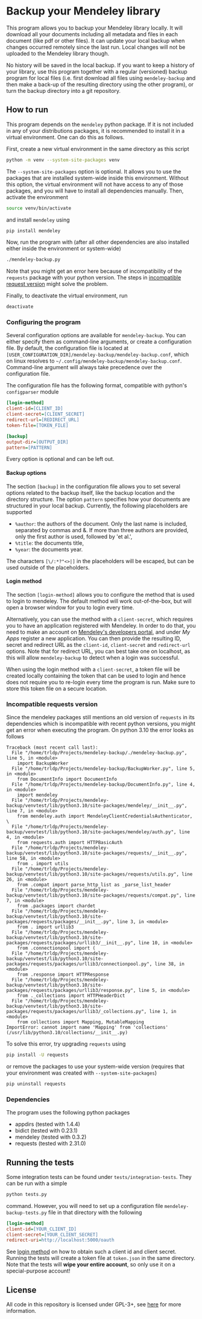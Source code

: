 # Backup your Mendeley library

This program allows you to backup your Mendeley library locally. It will download all your documents including all metadata and files in each document (like pdf or other files). It can update your local backup when changes occurred remotely since the last run. Local changes will not be uploaded to the Mendeley library though.

No history will be saved in the local backup. If you want to keep a history of your library, use this program together with a regular (versioned) backup program for local files (i.e. first download all files using `mendeley-backup` and then make a back-up of the resulting directory using the other program), or turn the backup directory into a git repository.

## How to run

This program depends on the `mendeley` python package. If it is not included in any of your distributions
packages, it is recommended to install it in a virtual environment. One can do this as follows.

First, create a new virtual environment in the same directory as this script

```bash
python -m venv --system-site-packages venv
```

The `--system-site-packages` option is optional. It allows you to use the packages that are installed system-wide
inside this environment. Without this option, the virtual environment will not have access to any of those
packages, and you will have to install all dependencies manually. Then, activate the environment

```bash
source venv/bin/activate
```

and install `mendeley` using

```bash 
pip install mendeley
```

Now, run the program with (after all other dependencies are also installed either inside the environment or system-wide)

```bash
./mendeley-backup.py
```

Note that you might get an error here because of incompatibility of the `requests` package with your python version. The steps in [incompatible request version](#incompatible-requests-version) might solve the problem.

Finally, to deactivate the virtual environment, run

```bash
deactivate
```

### Configuring the program

Several configuration options are available for `mendeley-backup`. You can either specify them as command-line arguments, or create a configuration file. By default, the configuration file is located at `[USER_CONFIGURATION_DIR]/mendeley-backup/mendeley-backup.conf`, which on linux resolves to `~/.config/mendeley-backup/mendeley-backup.conf`. Command-line argument will always take precedence over the configuration file.

The configuration file has the following format, compatible with python's `configparser` module
```ini
[login-method]
client-id=[CLIENT_ID]
client-secret=[CLIENT_SECRET]
redirect-url=[REDIRECT_URL]
token-file=[TOKEN_FILE]

[backup]
output-dir=[OUTPUT_DIR]
pattern=[PATTERN]
```
Every option is optional and can be left out.

#### Backup options

The section `[backup]` in the configuration file allows you to set several options related to the backup itself, like the backup location and the directory structure. The option `pattern` specifies
how your documents are structured in your local backup. Currently, the following placeholders are supported

- `%author`: the authors of the document. Only the last name is included, separated by commas and \&. If more than three authors are provided, only the first author is used, followed by 'et al.',
- `%title`: the documents title,
- `%year`: the documents year.

The characters `[\/:*?"<>|]` in the placeholders will be escaped, but can be used outside of the placeholders.

#### Login method

The section `[login-method]` allows you to configure the method that is used to login to mendeley. The default method will work out-of-the-box, but will open a browser window for you to login every time.

Alternatively, you can use the method with a `client-secret`, which requires you to have an application registered with Mendeley. In order to do that, you need to make an account on [Mendeley's developers portal](https://dev.mendeley.com/), and under *My Apps* register a new application. You can then provide the resulting ID, secret and redirect URL as the 
`client-id`, `client-secret` and `redirect-url` options. Note that for redirect URL, you can best take one on localhost,
as this will allow `mendeley-backup` to detect when a login was successful.

When using the login method with a `client-secret`, a token file will be created locally containing the token that can be used to login and hence does not require you to re-login every time the program is run. Make sure to store this token file on a secure location.

### Incompatible requests version

Since the mendeley packages still mentions an old version of `requests` in its dependencies which is incompatible with
recent python versions, you might get an error when executing the program. On python 3.10 the error looks as follows

```
Traceback (most recent call last):
  File "/home/trldp/Projects/mendeley-backup/./mendeley-backup.py", line 5, in <module>
    import BackupWorker
  File "/home/trldp/Projects/mendeley-backup/BackupWorker.py", line 5, in <module>
    from DocumentInfo import DocumentInfo
  File "/home/trldp/Projects/mendeley-backup/DocumentInfo.py", line 4, in <module>
    import mendeley
  File "/home/trldp/Projects/mendeley-backup/venvtest/lib/python3.10/site-packages/mendeley/__init__.py", line 7, in <module>
    from mendeley.auth import MendeleyClientCredentialsAuthenticator, \
  File "/home/trldp/Projects/mendeley-backup/venvtest/lib/python3.10/site-packages/mendeley/auth.py", line 4, in <module>
    from requests.auth import HTTPBasicAuth
  File "/home/trldp/Projects/mendeley-backup/venvtest/lib/python3.10/site-packages/requests/__init__.py", line 58, in <module>
    from . import utils
  File "/home/trldp/Projects/mendeley-backup/venvtest/lib/python3.10/site-packages/requests/utils.py", line 26, in <module>
    from .compat import parse_http_list as _parse_list_header
  File "/home/trldp/Projects/mendeley-backup/venvtest/lib/python3.10/site-packages/requests/compat.py", line 7, in <module>
    from .packages import chardet
  File "/home/trldp/Projects/mendeley-backup/venvtest/lib/python3.10/site-packages/requests/packages/__init__.py", line 3, in <module>
    from . import urllib3
  File "/home/trldp/Projects/mendeley-backup/venvtest/lib/python3.10/site-packages/requests/packages/urllib3/__init__.py", line 10, in <module>
    from .connectionpool import (
  File "/home/trldp/Projects/mendeley-backup/venvtest/lib/python3.10/site-packages/requests/packages/urllib3/connectionpool.py", line 38, in <module>
    from .response import HTTPResponse
  File "/home/trldp/Projects/mendeley-backup/venvtest/lib/python3.10/site-packages/requests/packages/urllib3/response.py", line 5, in <module>
    from ._collections import HTTPHeaderDict
  File "/home/trldp/Projects/mendeley-backup/venvtest/lib/python3.10/site-packages/requests/packages/urllib3/_collections.py", line 1, in <module>
    from collections import Mapping, MutableMapping
ImportError: cannot import name 'Mapping' from 'collections' (/usr/lib/python3.10/collections/__init__.py)
```

To solve this error, try upgrading `requests` using

```bash
pip install -U requests
```

or remove the packages to use your system-wide version (requires that your environment was created with `--system-site-packages`)

```bash
pip uninstall requests
```

### Dependencies

The program uses the following python packages

- appdirs (tested with 1.4.4)
- bidict (tested with 0.23.1)
- mendeley (tested with 0.3.2)
- requests (tested with 2.31.0)

## Running the tests

Some integration tests can be found under `tests/integration-tests`. They can be run with a simple

```bash
python tests.py
```

command. However, you will need to set up a configuration file `mendeley-backup-tests.py` file in that directory with the following

```Ini
[login-method]
client-id=[YOUR_CLIENT_ID]
client-secret=[YOUR_CLIENT_SECRET]
redirect-uri=http://localhost:5000/oauth
```

See [login method](#login-method) on how to obtain such a client id and client secret. Running the tests will create a token file at `token.json` in the same directory. Note that the tests will **wipe your entire account**, so only use it on a special-purpose account!

## License

All code in this repository is licensed under GPL-3+, see [here](https://www.gnu.org/licenses/gpl-3.0.html) for more information.